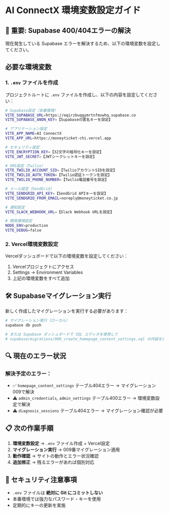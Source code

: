 # AI ConnectX 環境変数設定ガイド

## 🚨 重要: Supabase 400/404エラーの解決

現在発生している Supabase エラーを解決するため、以下の環境変数を設定してください。

## 必要な環境変数

### 1. `.env` ファイルを作成
プロジェクトルートに `.env` ファイルを作成し、以下の内容を設定してください：

```bash
# Supabase設定（本番環境）
VITE_SUPABASE_URL=https://eqirzbuqgymrtnfmvwhq.supabase.co
VITE_SUPABASE_ANON_KEY=【Supabaseの匿名キーを設定】

# アプリケーション設定
VITE_APP_NAME=AI ConnectX
VITE_APP_URL=https://moneyticket-chi.vercel.app

# セキュリティ設定
VITE_ENCRYPTION_KEY=【32文字の暗号化キーを設定】
VITE_JWT_SECRET=【JWTシークレットキーを設定】

# SMS設定（Twilio）
VITE_TWILIO_ACCOUNT_SID=【TwilioアカウントSIDを設定】
VITE_TWILIO_AUTH_TOKEN=【Twilio認証トークンを設定】
VITE_TWILIO_PHONE_NUMBER=【Twilio電話番号を設定】

# メール設定（SendGrid）
VITE_SENDGRID_API_KEY=【SendGrid APIキーを設定】
VITE_SENDGRID_FROM_EMAIL=noreply@moneyticket.co.jp

# 通知設定
VITE_SLACK_WEBHOOK_URL=【Slack Webhook URLを設定】

# 開発環境設定
NODE_ENV=production
VITE_DEBUG=false
```

### 2. Vercel環境変数設定
Vercelダッシュボードで以下の環境変数を設定してください：

1. Vercelプロジェクトにアクセス
2. Settings → Environment Variables
3. 上記の環境変数をすべて追加

## 🛠️ Supabaseマイグレーション実行

新しく作成したマイグレーションを実行する必要があります：

```bash
# マイグレーション実行（ローカル）
supabase db push

# または Supabase ダッシュボードで SQL エディタを使用して
# supabase/migrations/009_create_homepage_content_settings.sql の内容を実行
```

## 🔍 現在のエラー状況

### 解決予定のエラー：
- ✅ `homepage_content_settings` テーブル404エラー → マイグレーション009で解決
- ⚠️ `admin_credentials`, `admin_settings` テーブル400エラー → 環境変数設定で解決
- ⚠️ `diagnosis_sessions` テーブル404エラー → マイグレーション確認が必要

## 📋 次の作業手順

1. **環境変数設定** → `.env` ファイル作成 + Vercel設定
2. **マイグレーション実行** → 009番マイグレーション適用
3. **動作確認** → サイトの動作とエラー状況確認
4. **追加修正** → 残るエラーがあれば個別対応

## 🔐 セキュリティ注意事項

- `.env` ファイルは **絶対に Git にコミットしない**
- 本番環境では強力なパスワード・キーを使用
- 定期的にキーの更新を実施 